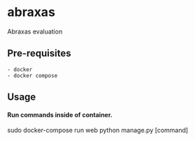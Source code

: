 # abraxas
Abraxas evaluation

## Pre-requisites
    - docker
    - docker compose

## Usage

#### Run commands inside of container.
sudo docker-compose run web python manage.py [command]

